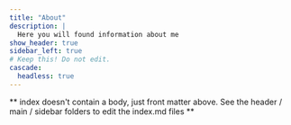 ```yaml
---
title: "About"
description: |
  Here you will found information about me
show_header: true
sidebar_left: true
# Keep this! Do not edit.
cascade:
  headless: true
---
```


** index doesn't contain a body, just front matter above.
See the header / main / sidebar folders to edit the index.md files **
